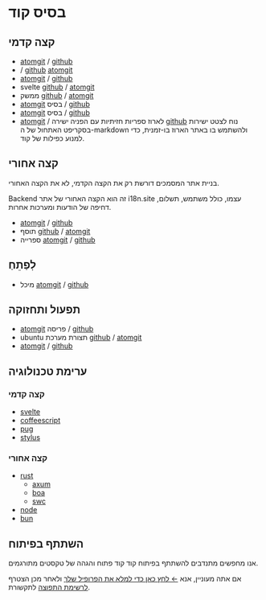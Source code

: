 # בסיס קוד

## קצה קדמי

* [atomgit](https://atomgit.com/i18n/proto) / [github](https://github.com/i18n-site/site)
* / [github](https://github.com/i18n-site/md) [atomgit](https://atomgit.com/i18n/md)
* [atomgit](https://atomgit.com/i18n/18x) / [github](https://github.com/i18n-site/18x)
* svelte [github](https://github.com/i18n-site/plugin) / [atomgit](https://atomgit.com/i18n/plugin)
* ממשק [github](https://github.com/i18n-site/proto) / [atomgit](https://atomgit.com/i18n/proto)
* [atomgit](https://atomgit.com/i18n/lib) בסיס / [github](https://github.com/i18n-site/lib)
* [atomgit](https://atomgit.com/i18n/ie) בסיס / [github](https://github.com/i18n-site/ie)
* [atomgit](https://atomgit.com/i18n/x) / לארוז ספריות חזיתיות עם הפניה ישירה [github](https://github.com/i18n-site/x)
  נוח לצטט ישירות בסקריפט האתחול של ה-markdown ולהשתמש בו באתר הארוז בו-זמנית, כדי למנוע כפילות של קוד.

## קצה אחורי

בניית אתר המסמכים דורשת רק את הקצה הקדמי, לא את הקצה האחורי.

Backend זה הוא הקצה האחורי של אתר i18n.site עצמו, כולל משתמש, תשלום, דחיפה של הודעות ומערכות אחרות.

* [atomgit](https://atomgit.com/i18n-api/srv) / [github](https://github.com/i18n-api/srv)
* תוסף [github](https://github.com/i18n-api/pub) / [atomgit](https://atomgit.com/i18n-api/pub)
* ספרייה [atomgit](https://atomgit.com/i18n/rust) / [github](https://github.com/i18n-site/rust)

## לְפַתֵחַ

* מיכל [atomgit](https://atomgit.com/i18n-api/srv.docker) / [github](https://github.com/i18n-api/srv.docker)

## תפעול ותחזוקה

* [atomgit](https://atomgit.com/i18n-ops/ops) פריסה / [github](https://github.com/i18n-ops/ops)
* ubuntu תצורת מערכת [github](https://github.com/i18n-ops/ubuntu) / [atomgit](https://atomgit.com/i18n-ops/ubuntu)
* [atomgit](https://atomgit.com/i18n/cron) / [github](https://github.com/i18n-cron/cron)

## ערימת טכנולוגיה

### קצה קדמי

* [svelte](//svelte.dev)
* [coffeescript](//coffeescript.org)
* [pug](https://github.com/pugjs/pug)
* [stylus](https://stylus.com)

### קצה אחורי

* [rust](//rust.org)
  * [axum](//github.com/tokio-rs/axum)
  * [boa](//github.com/boa-dev/boa)
  * [swc](//swc.rs)
* [node](//nodejs.org)
* [bun](//bun.dev)

## השתתף בפיתוח

אנו מחפשים מתנדבים להשתתף בפיתוח קוד קוד פתוח והגהה של טקסטים מתורגמים.

אם אתה מעוניין, אנא [← לחץ כאן כדי למלא את הפרופיל שלך](https://ggl.link/i18n) ולאחר מכן הצטרף [לרשימת התפוצה](https://groups.google.com/u/2/g/i18n-site) לתקשורת.